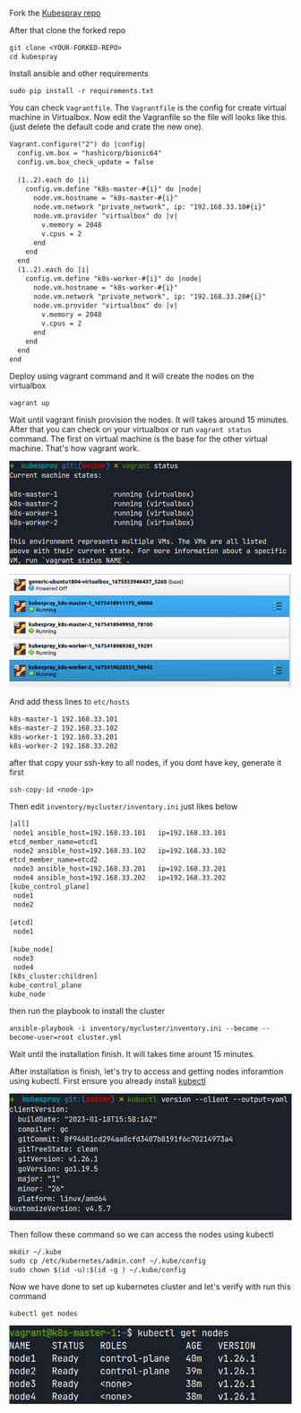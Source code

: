 
Fork the [Kubespray repo](https://github.com/kubernetes-sigs/kubespray)

After that clone the forked repo

```
git clone <YOUR-FORKED-REPO>
cd kubespray
```

Install ansible and other requirements

```
sudo pip install -r requirements.txt
```

You can check `Vagrantfile`. The `Vagrantfile` is the config for create virtual machine in Virtualbox. Now edit the Vagranfile so the file will looks like this.(just delete the default code and crate the new one).

```
Vagrant.configure("2") do |config|
  config.vm.box = "hashicorp/bionic64"
  config.vm.box_check_update = false
  
  (1..2).each do |i|
    config.vm.define "k8s-master-#{i}" do |node|
      node.vm.hostname = "k8s-master-#{i}"
      node.vm.network "private_network", ip: "192.168.33.10#{i}"
      node.vm.provider "virtualbox" do |v|
        v.memory = 2048
        v.cpus = 2
      end
    end
  end
  (1..2).each do |i|
    config.vm.define "k8s-worker-#{i}" do |node|
      node.vm.hostname = "k8s-worker-#{i}"
      node.vm.network "private_network", ip: "192.168.33.20#{i}"
      node.vm.provider "virtualbox" do |v|
        v.memory = 2048
        v.cpus = 2
      end
    end
  end
end
```

Deploy using vagrant command and it will create the nodes on the virtualbox

```
vagrant up
```

Wait until vagrant finish provision the nodes. It will takes around 15 minutes. After that you can check on your virtualbox or run `vagrant status` command. The first on virtual machine is the base for the other virtual machine. That's how vagrant work.

![image-of-vagrant-status](images/vagrant-status.png)

![image-of-virtual-machine-lists](images/virtualbox-vm.png)

And add thess lines to `etc/hosts`

```
k8s-master-1 192.168.33.101
k8s-master-2 192.168.33.102
k8s-worker-1 192.168.33.201
k8s-worker-2 192.168.33.202
```
after that copy your ssh-key to all nodes, if you dont have key, generate it first
```
ssh-copy-id <node-ip>
```

Then edit `inventory/mycluster/inventory.ini` just likes below

```
[all]
 node1 ansible_host=192.168.33.101   ip=192.168.33.101 etcd_member_name=etcd1
 node2 ansible_host=192.168.33.102   ip=192.168.33.102 etcd_member_name=etcd2
 node3 ansible_host=192.168.33.201   ip=192.168.33.201 
 node4 ansible_host=192.168.33.202   ip=192.168.33.202
[kube_control_plane]
 node1
 node2

[etcd]
 node1

[kube_node]
 node3
 node4
[k8s_cluster:children]
kube_control_plane
kube_node
```

then run the playbook to install the cluster

```
ansible-playbook -i inventory/mycluster/inventory.ini --become --become-user=root cluster.yml
```

Wait until the installation finish. It will takes time arount 15 minutes. 

After installation is finish, let's try to access and getting nodes inforamtion using kubectl. First ensure you already install [kubectl](https://kubernetes.io/docs/tasks/tools/install-kubectl-linux/)

![image-of-kubectl-version](images/kubctl-version.png)

Then follow these command so we can access the nodes using kubectl

```
mkdir ~/.kube
sudo cp /etc/kubernetes/admin.conf ~/.kube/config
sudo chown $(id -u):$(id -g ) ~/.kube/config
```

Now we have done to set up kubernetes cluster and let's verify with run this command

```
kubectl get nodes
```

![image-of-kubectl-get-nodes](images/kubectl-get-nodes.png)
